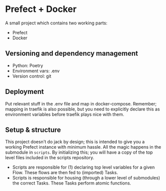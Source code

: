 # Prefect + Docker

A small project which contains two working parts:

- Prefect
- Docker

## Versioning and dependency management

- Python: Poetry
- Environment vars: .env
- Version control: git

## Deployment

Put relevant stuff in the .env file and map in docker-compose. Remember; mapping in traefik is also possible, but you need to explicitly declare this as environment variables before traefik plays nice with them.

## Setup & structure

This project doesn't do jack by design; this is intended to give you a working Prefect instance with minimum hassle. All the magic happens in the submodule in `scripts`. By initializing this; you will have a copy of the top level files included in the scripts repository.

- Scripts are responsible for (1) declaring top level variables for a given Flow. These flows are then fed to (imported) Tasks.
- Scripts is responsible for housing (through a lower level of submodules) the correct Tasks. These Tasks perform atomic functions.
